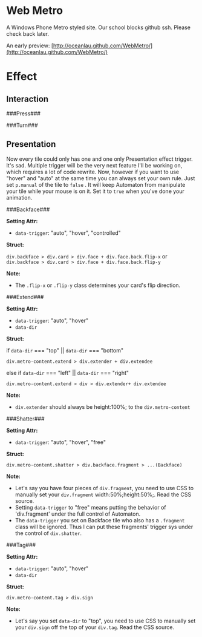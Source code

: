 Web Metro
=========

A Windows Phone Metro styled site. Our school blocks github ssh. Please check back later.

An early preview: [http://oceanlau.github.com/WebMetro/](http://oceanlau.github.com/WebMetro/)

Effect
======

Interaction
-----------

###Press###

###Turn###

Presentation
------------

Now every tile could only has one and one only Presentation effect trigger. It's sad. Multiple trigger will be the very next feature I'll be working on, which requires a lot of code rewrite. Now, however if you want to use "hover" and "auto" at the same time you can always set your own rule. Just set `p.manual` of the tile to `false` . It will keep Automaton from manipulate your tile while your mouse is on it. Set it to `true` when you've done your animation.

###Backface###

**Setting Attr:**

- `data-trigger`: "auto", "hover", "controlled"

**Struct:**

`div.backface > div.card > div.face + div.face.back.flip-x` or `div.backface > div.card > div.face + div.face.back.flip-y`

**Note:**

- The `.flip-x` or `.flip-y` class determines your card's flip direction.

###Extend###

**Setting Attr:**

- `data-trigger`: "auto", "hover"
- `data-dir`

**Struct:**

if `data-dir` === "top" || `data-dir` === "bottom"

`div.metro-content.extend > div.extender + div.extendee`

else if `data-dir` === "left" || `data-dir` === "right"

`div.metro-content.extend > div > div.extender+ div.extendee`

**Note:**

- `div.extender` should always be height:100%; to the `div.metro-content`

###Shatter###

**Setting Attr:**

 - `data-trigger`: "auto", "hover", "free"

**Struct:**

`div.metro-content.shatter > div.backface.fragment > ...(Backface)`

**Note:**

- Let's say you have four pieces of `div.fragment`, you need to use CSS to manually set your `div.fragment` width:50%;height:50%;. Read the CSS source.
- Setting `data-trigger` to "free" means putting the behavior of 'div.fragment' under the full control of Automaton.
- The `data-trigger` you set on Backface tile who also has a `.fragment` class will be ignored. Thus I can put these fragments' trigger sys under the control of `div.shatter`.

###Tag###

**Setting Attr:**

- `data-trigger`: "auto", "hover"
- `data-dir`

**Struct:**

`div.metro-content.tag > div.sign`

**Note:**

- Let's say you set `data-dir` to "top", you need to use CSS to manually set your `div.sign` off the top of your `div.tag`. Read the CSS source.
